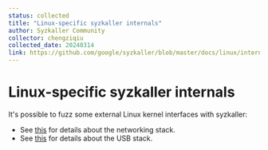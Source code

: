 ```yaml
---
status: collected
title: "Linux-specific syzkaller internals"
author: Syzkaller Community
collector: chengziqiu
collected_date: 20240314
link: https://github.com/google/syzkaller/blob/master/docs/linux/internals.md
---
```


# Linux-specific syzkaller internals

It's possible to fuzz some external Linux kernel interfaces with syzkaller:

* See [this](external_fuzzing_network.md) for details about the networking stack.
* See [this](external_fuzzing_usb.md) for details about the USB stack.
